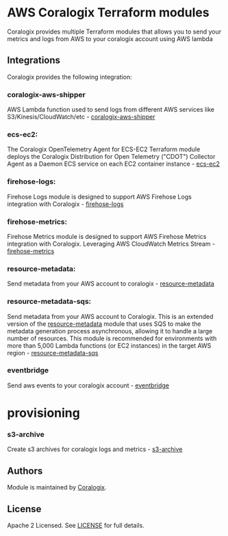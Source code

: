 # AWS Coralogix Terraform modules

Coralogix provides multiple Terraform modules that allows you to send your metrics and logs from AWS to your coralogix account using AWS lambda

## Integrations
Coralogix provides the following integration:

### coralogix-aws-shipper
AWS Lambda function used to send logs from different AWS services like S3/Kinesis/CloudWatch/etc - [coralogix-aws-shipper](https://github.com/coralogix/terraform-coralogix-aws/tree/master/examples/coralogix-aws-shipper)


### ecs-ec2:
The Coralogix OpenTelemetry Agent for ECS-EC2 Terraform module deploys the Coralogix Distribution for Open Telemetry ("CDOT") Collector Agent as a Daemon ECS service on each EC2 container instance - [ecs-ec2](https://github.com/coralogix/terraform-coralogix-aws/tree/master/examples/ecs-ec2)

### firehose-logs:
Firehose Logs module is designed to support AWS Firehose Logs integration with Coralogix - [firehose-logs](https://github.com/coralogix/terraform-coralogix-aws/tree/master/examples/firehose-logs)

### firehose-metrics:
Firehose Metrics module is designed to support AWS Firehose Metrics integration with Coralogix. Leveraging AWS CloudWatch Metrics Stream - [firehose-metrics](https://github.com/coralogix/terraform-coralogix-aws/tree/master/examples/firehose-metrics) 

### resource-metadata:
Send metadata from your AWS account to coralogix - [resource-metadata](https://github.com/coralogix/terraform-coralogix-aws/tree/master/examples/resource-metadata)

### resource-metadata-sqs:
Send metadata from your AWS account to Coralogix. This is an extended version of the [resource-metadata](https://github.com/coralogix/terraform-coralogix-aws/tree/master/examples/resource-metadata) module that uses SQS to make the metadata generation process asynchronous, allowing it to handle a large number of resources. This module is recommended for environments with more than 5,000 Lambda functions (or EC2 instances) in the target AWS region - [resource-metadata-sqs](https://github.com/coralogix/terraform-coralogix-aws/tree/master/examples/resource-metadata-sqs)

### eventbridge
Send aws events to your coralogix account - [eventbridge](https://github.com/coralogix/terraform-coralogix-aws/tree/master/examples/eventbridge)


# provisioning

### s3-archive
Create s3 archives for coralogix logs and metrics - [s3-archive](https://github.com/coralogix/terraform-coralogix-aws/tree/master/examples/s3-archive)

## Authors

Module is maintained by [Coralogix](https://github.com/coralogix).

## License

Apache 2 Licensed. See [LICENSE](https://github.com/coralogix/terraform-coralogix-aws/tree/master/LICENSE) for full details.

